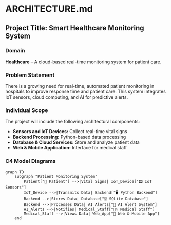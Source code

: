 # ARCHITECTURE.md

## Project Title: Smart Healthcare Monitoring System

### Domain
**Healthcare** – A cloud-based real-time monitoring system for patient care.

### Problem Statement
There is a growing need for real-time, automated patient monitoring in hospitals to improve response time and patient care. This system integrates IoT sensors, cloud computing, and AI for predictive alerts.

### Individual Scope
The project will include the following architectural components:
- **Sensors and IoT Devices:** Collect real-time vital signs
- **Backend Processing:** Python-based data processing
- **Database & Cloud Services:** Store and analyze patient data
- **Web & Mobile Application:** Interface for medical staff

### C4 Model Diagrams
```mermaid
graph TD
    subgraph "Patient Monitoring System"
        Patient["🧑 Patient"] -->|Vital Signs| IoT_Device["📟 IoT Sensors"]
        IoT_Device -->|Transmits Data| Backend["🖥️ Python Backend"]
        Backend -->|Stores Data| Database["🗄️ SQLite Database"]
        Backend -->|Processes Data| AI_Alerts["🤖 AI Alert System"]
        AI_Alerts -->|Notifies| Medical_Staff["👨‍⚕️ Medical Staff"]
        Medical_Staff -->|Views Data| Web_App["📱 Web & Mobile App"]
    end
```
